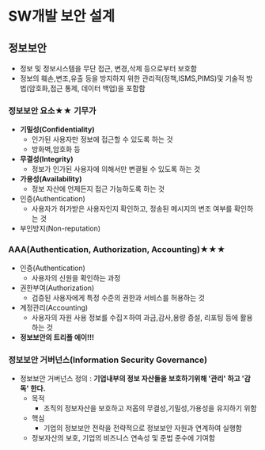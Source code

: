 # SW개발 보안 설계
## 정보보안
- 정보 및 정보시스템을 무단 접근, 변경,삭제 등으로부터 보호함
- 정보의 훼손,변조,유출 등을 방지하지 위한 관리적(정책,ISMS,PIMS)및 기술적 방법(암호화,접근 통제, 데이터 백업)을 포함함

### 정보보안 요소★★ 기무가
- **기밀성(Confidentiality)**
  - 인가된 사용자만 정보에 접근할 수 있도록 하는 것
  - 방화벽,암호화 등
- **무결성(Integrity)**
  - 정보가 인가된 사용자에 의해서만 변결될 수 있도록 하는 것
- **가용성(Availability)**
  - 정보 자산에 언제든지 접근 가능하도록 하는 것
- 인증(Authentication)
  - 사용자가 허가받은 사용자인지 확인하고, 정송된 메시지의 변조 여부를 확인하는 것
- 부인방지(Non-reputation)

### AAA(Authentication, Authorization, Accounting)★★★
- 인증(Authentication)
  - 사용자의 신원을 확인하는 과정
- 권한부여(Authorization)
  - 검증된 사용자에게 특정 수준의 권한과 서비스를 허용하는 것
- 계정관리(Accounting)
  - 사용자의 자원 사용 정보를 수집ㅈ하여 과금,감사,용량 증설, 리포팅 등에 활용하는 것
- **정보보안의 트리플 에이!!!**

### 정보보안 거버넌스(Information Security Governance)
- 정보보안 거버넌스 정의 : **기업내부의 정보 자산들을 보호하기위해 '관리' 하고 '감독' 한다.**
  - 목적
    - 조직의 정보자산을 보호하고 저옵의 무결성,기밀성,가용성을 유지하기 위함
  - 핵심
    - 기업의 정보보안 전략을 전략적으로 정보보안 자원과 연계하여 실행함
  - 정보자산의 보호, 기업의 비즈니스 연속성 및 준법 준수에 기여함